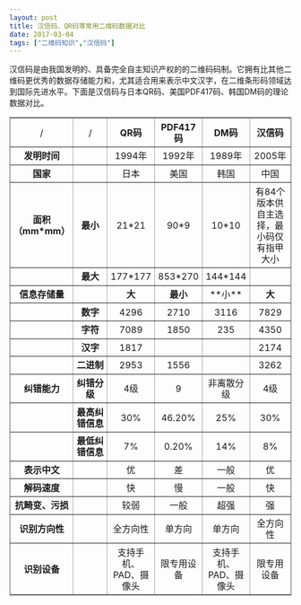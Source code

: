 ```yaml
---
layout: post
title: 汉信码、QR码等常用二维码数据对比
date: 2017-03-04
tags: ["二维码知识","汉信码"]
---
```


汉信码是由我国发明的、具备完全自主知识产权的的二维码码制。它拥有比其他二维码更优秀的数据存储能力和，尤其适合用来表示中文汉字，在二维条形码领域达到国际先进水平。下面是汉信码与日本QR码、美国PDF417码、韩国DM码的理论数据对比。
<table style="border-collapse: collapse; border: 1pt solid #A3A3A3; text-align: center; line-height: 20px;" border="1" width="100%" cellspacing="0" cellpadding="0">
<tbody>
<tr>
<td style="padding: 4pt 4pt 4pt 4pt; width: 16%;">/</td>
<td style="padding: 4pt 4pt 4pt 4pt; width: 16%;">/</td>
<td style="padding: 4pt 4pt 4pt 4pt; width: 17%;"><span style="font-weight: bold;">QR码</span></td>
<td style="padding: 4pt 4pt 4pt 4pt; width: 17%;"><span style="font-weight: bold;">PDF417码</span></td>
<td style="padding: 4pt 4pt 4pt 4pt; width: 17%;"><span style="font-weight: bold;">DM码</span></td>
<td style="padding: 4pt 4pt 4pt 4pt; width: 17%;"><span style="font-weight: bold;">汉信码</span></td>
</tr>
<tr>
<td style="padding: 4pt 4pt 4pt 4pt;"><span style="font-weight: bold;">发明时间</span></td>
<td style="padding: 4pt 4pt 4pt 4pt;"></td>
<td style="padding: 4pt 4pt 4pt 4pt;">1994年</td>
<td style="padding: 4pt 4pt 4pt 4pt;">1992年</td>
<td style="padding: 4pt 4pt 4pt 4pt;">1989年</td>
<td style="padding: 4pt 4pt 4pt 4pt;">2005年</td>
</tr>
<tr>
<td style="padding: 4pt 4pt 4pt 4pt;"><span style="font-weight: bold;">国家</span></td>
<td style="padding: 4pt 4pt 4pt 4pt;"></td>
<td style="padding: 4pt 4pt 4pt 4pt;">日本</td>
<td style="padding: 4pt 4pt 4pt 4pt;">美国</td>
<td style="padding: 4pt 4pt 4pt 4pt;">韩国</td>
<td style="padding: 4pt 4pt 4pt 4pt;">中国</td>
</tr>
<tr>
<td style="padding: 4pt 4pt 4pt 4pt;"><span style="font-weight: bold;">面积</span>
<span style="font-weight: bold;">（mm*mm）</span></td>
<td style="padding: 4pt 4pt 4pt 4pt;"><span style="font-weight: bold;">最小</span></td>
<td style="padding: 4pt 4pt 4pt 4pt;">21*21</td>
<td style="padding: 4pt 4pt 4pt 4pt;">90*9</td>
<td style="padding: 4pt 4pt 4pt 4pt;">10*10</td>
<td style="padding: 4pt 4pt 4pt 4pt;">有84个版本供自主选择，最小码仅有指甲大小</td>
</tr>
<tr>
<td style="padding: 4pt 4pt 4pt 4pt;"></td>
<td style="padding: 4pt 4pt 4pt 4pt;"><span style="font-weight: bold;">最大</span></td>
<td style="padding: 4pt 4pt 4pt 4pt;">177*177</td>
<td style="padding: 4pt 4pt 4pt 4pt;">853*270</td>
<td style="padding: 4pt 4pt 4pt 4pt;">144*144</td>
<td style="padding: 4pt 4pt 4pt 4pt;"></td>
</tr>
<tr>
<td style="padding: 4pt 4pt 4pt 4pt;"><span style="font-weight: bold;">信息存储量</span></td>
<td style="padding: 4pt 4pt 4pt 4pt;"></td>
<td style="padding: 4pt 4pt 4pt 4pt;"><span style="font-weight: bold;">大</span></td>
<td style="padding: 4pt 4pt 4pt 4pt;"><span style="font-weight: bold;">最小</span></td>
<td style="padding: 4pt 4pt 4pt 4pt;">**小**</td>
<td style="padding: 4pt 4pt 4pt 4pt;"><span style="font-weight: bold;">大</span></td>
</tr>
<tr>
<td style="padding: 4pt 4pt 4pt 4pt;"></td>
<td style="padding: 4pt 4pt 4pt 4pt;"><span style="font-weight: bold;">数字</span></td>
<td style="padding: 4pt 4pt 4pt 4pt;">4296</td>
<td style="padding: 4pt 4pt 4pt 4pt;">2710</td>
<td style="padding: 4pt 4pt 4pt 4pt;">3116</td>
<td style="padding: 4pt 4pt 4pt 4pt;">7829</td>
</tr>
<tr>
<td style="padding: 4pt 4pt 4pt 4pt;"></td>
<td style="padding: 4pt 4pt 4pt 4pt;"><span style="font-weight: bold;">字符</span></td>
<td style="padding: 4pt 4pt 4pt 4pt;">7089</td>
<td style="padding: 4pt 4pt 4pt 4pt;">1850</td>
<td style="padding: 4pt 4pt 4pt 4pt;">235</td>
<td style="padding: 4pt 4pt 4pt 4pt;">4350</td>
</tr>
<tr>
<td style="padding: 4pt 4pt 4pt 4pt;"></td>
<td style="padding: 4pt 4pt 4pt 4pt;"><span style="font-weight: bold;">汉字</span></td>
<td style="padding: 4pt 4pt 4pt 4pt;">1817</td>
<td style="padding: 4pt 4pt 4pt 4pt;"></td>
<td style="padding: 4pt 4pt 4pt 4pt;"></td>
<td style="padding: 4pt 4pt 4pt 4pt;">2174</td>
</tr>
<tr>
<td style="padding: 4pt 4pt 4pt 4pt;"></td>
<td style="padding: 4pt 4pt 4pt 4pt;"><span style="font-weight: bold;">二进制</span></td>
<td style="padding: 4pt 4pt 4pt 4pt;">2953</td>
<td style="padding: 4pt 4pt 4pt 4pt;">1556</td>
<td style="padding: 4pt 4pt 4pt 4pt;"></td>
<td style="padding: 4pt 4pt 4pt 4pt;">3262</td>
</tr>
<tr>
<td style="padding: 4pt 4pt 4pt 4pt;"><span style="font-weight: bold;">纠错能力</span></td>
<td style="padding: 4pt 4pt 4pt 4pt;"><span style="font-weight: bold;">纠错分级</span></td>
<td style="padding: 4pt 4pt 4pt 4pt;">4级</td>
<td style="padding: 4pt 4pt 4pt 4pt;">9</td>
<td style="padding: 4pt 4pt 4pt 4pt;">非离散分级</td>
<td style="padding: 4pt 4pt 4pt 4pt;">4级</td>
</tr>
<tr>
<td style="padding: 4pt 4pt 4pt 4pt;"></td>
<td style="padding: 4pt 4pt 4pt 4pt;"><span style="font-weight: bold;">最高纠错信息</span></td>
<td style="padding: 4pt 4pt 4pt 4pt;">30%</td>
<td style="padding: 4pt 4pt 4pt 4pt;">46.20%</td>
<td style="padding: 4pt 4pt 4pt 4pt;">25%</td>
<td style="padding: 4pt 4pt 4pt 4pt;">30%</td>
</tr>
<tr>
<td style="padding: 4pt 4pt 4pt 4pt;"></td>
<td style="padding: 4pt 4pt 4pt 4pt;"><span style="font-weight: bold;">最低纠错信息</span></td>
<td style="padding: 4pt 4pt 4pt 4pt;">7%</td>
<td style="padding: 4pt 4pt 4pt 4pt;">0.20%</td>
<td style="padding: 4pt 4pt 4pt 4pt;">14%</td>
<td style="padding: 4pt 4pt 4pt 4pt;">8%</td>
</tr>
<tr>
<td style="padding: 4pt 4pt 4pt 4pt;"><span style="font-weight: bold;">表示中文</span></td>
<td style="padding: 4pt 4pt 4pt 4pt;"></td>
<td style="padding: 4pt 4pt 4pt 4pt;">优</td>
<td style="padding: 4pt 4pt 4pt 4pt;">差</td>
<td style="padding: 4pt 4pt 4pt 4pt;">一般</td>
<td style="padding: 4pt 4pt 4pt 4pt;">优</td>
</tr>
<tr>
<td style="padding: 4pt 4pt 4pt 4pt;"><span style="font-weight: bold;">解码速度</span></td>
<td style="padding: 4pt 4pt 4pt 4pt;"></td>
<td style="padding: 4pt 4pt 4pt 4pt;">快</td>
<td style="padding: 4pt 4pt 4pt 4pt;">慢</td>
<td style="padding: 4pt 4pt 4pt 4pt;">一般</td>
<td style="padding: 4pt 4pt 4pt 4pt;">快</td>
</tr>
<tr>
<td style="padding: 4pt 4pt 4pt 4pt;"><span style="font-weight: bold;">抗畸变、污损</span></td>
<td style="padding: 4pt 4pt 4pt 4pt;"></td>
<td style="padding: 4pt 4pt 4pt 4pt;">较弱</td>
<td style="padding: 4pt 4pt 4pt 4pt;">一般</td>
<td style="padding: 4pt 4pt 4pt 4pt;">超强</td>
<td style="padding: 4pt 4pt 4pt 4pt;">强</td>
</tr>
<tr>
<td style="padding: 4pt 4pt 4pt 4pt;"><span style="font-weight: bold;">识别方向性</span></td>
<td style="padding: 4pt 4pt 4pt 4pt;"></td>
<td style="padding: 4pt 4pt 4pt 4pt;">全方向性</td>
<td style="padding: 4pt 4pt 4pt 4pt;">单方向</td>
<td style="padding: 4pt 4pt 4pt 4pt;">单方向</td>
<td style="padding: 4pt 4pt 4pt 4pt;">全方向性</td>
</tr>
<tr>
<td style="padding: 4pt 4pt 4pt 4pt;"><span style="font-weight: bold;">识别设备</span></td>
<td style="padding: 4pt 4pt 4pt 4pt;"></td>
<td style="padding: 4pt 4pt 4pt 4pt;">支持手机、PAD、摄像头</td>
<td style="padding: 4pt 4pt 4pt 4pt;">限专用设备</td>
<td style="padding: 4pt 4pt 4pt 4pt;">支持手机、PAD、摄像头</td>
<td style="padding: 4pt 4pt 4pt 4pt;">限专用设备</td>
</tr>
</tbody>
</table>
